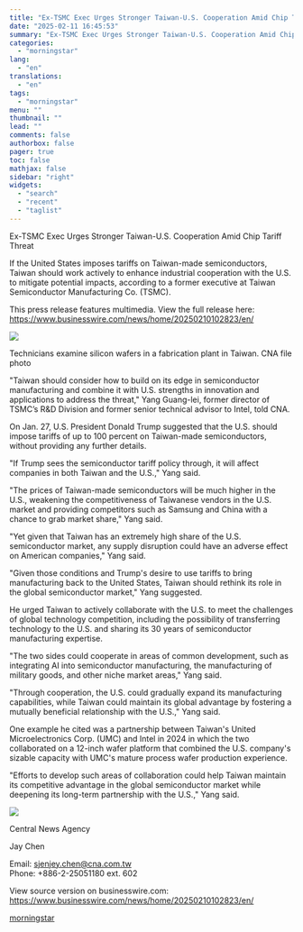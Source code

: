 ```yaml
---
title: "Ex-TSMC Exec Urges Stronger Taiwan-U.S. Cooperation Amid Chip Tariff Threat"
date: "2025-02-11 16:45:53"
summary: "Ex-TSMC Exec Urges Stronger Taiwan-U.S. Cooperation Amid Chip Tariff Threat If the United States imposes tariffs on Taiwan-made semiconductors, Taiwan should work actively to enhance industrial cooperation with the U.S. to mitigate potential impacts, according to a former executive at Taiwan Semiconductor Manufacturing Co. (TSMC). This press release features multimedia...."
categories:
  - "morningstar"
lang:
  - "en"
translations:
  - "en"
tags:
  - "morningstar"
menu: ""
thumbnail: ""
lead: ""
comments: false
authorbox: false
pager: true
toc: false
mathjax: false
sidebar: "right"
widgets:
  - "search"
  - "recent"
  - "taglist"
---
```


Ex-TSMC Exec Urges Stronger Taiwan-U.S. Cooperation Amid Chip Tariff Threat

If the United States imposes tariffs on Taiwan-made semiconductors, Taiwan should work actively to enhance industrial cooperation with the U.S. to mitigate potential impacts, according to a former executive at Taiwan Semiconductor Manufacturing Co. (TSMC).

This press release features multimedia. View the full release here: <https://www.businesswire.com/news/home/20250210102823/en/>

 ![](https://mms.businesswire.com/media/20250210102823/en/2378516/4/1597123.jpg)

Technicians examine silicon wafers in a fabrication plant in Taiwan. CNA file photo

"Taiwan should consider how to build on its edge in semiconductor manufacturing and combine it with U.S. strengths in innovation and applications to address the threat," Yang Guang-lei, former director of TSMC’s R&D Division and former senior technical advisor to Intel, told CNA.

On Jan. 27, U.S. President Donald Trump suggested that the U.S. should impose tariffs of up to 100 percent on Taiwan-made semiconductors, without providing any further details.

"If Trump sees the semiconductor tariff policy through, it will affect companies in both Taiwan and the U.S.," Yang said.

"The prices of Taiwan-made semiconductors will be much higher in the U.S., weakening the competitiveness of Taiwanese vendors in the U.S. market and providing competitors such as Samsung and China with a chance to grab market share," Yang said.

"Yet given that Taiwan has an extremely high share of the U.S. semiconductor market, any supply disruption could have an adverse effect on American companies," Yang said.

"Given those conditions and Trump's desire to use tariffs to bring manufacturing back to the United States, Taiwan should rethink its role in the global semiconductor market," Yang suggested.

He urged Taiwan to actively collaborate with the U.S. to meet the challenges of global technology competition, including the possibility of transferring technology to the U.S. and sharing its 30 years of semiconductor manufacturing expertise.

"The two sides could cooperate in areas of common development, such as integrating AI into semiconductor manufacturing, the manufacturing of military goods, and other niche market areas," Yang said.

"Through cooperation, the U.S. could gradually expand its manufacturing capabilities, while Taiwan could maintain its global advantage by fostering a mutually beneficial relationship with the U.S.," Yang said.

One example he cited was a partnership between Taiwan's United Microelectronics Corp. (UMC) and Intel in 2024 in which the two collaborated on a 12-inch wafer platform that combined the U.S. company's sizable capacity with UMC's mature process wafer production experience.

"Efforts to develop such areas of collaboration could help Taiwan maintain its competitive advantage in the global semiconductor market while deepening its long-term partnership with the U.S.," Yang said.

 ![](https://cts.businesswire.com/ct/CT?id=bwnews&sty=20250210102823r1&sid=mstr3&distro=nx&lang=en)

Central News Agency
  
Jay Chen
  
Email: [sjenjey.chen@cna.com.tw](mailto:sjenjey.chen@cna.com.tw)  
Phone: +886-2-25051180 ext. 602

View source version on businesswire.com: <https://www.businesswire.com/news/home/20250210102823/en/>

[morningstar](https://www.morningstar.com/news/business-wire/20250210102823/ex-tsmc-exec-urges-stronger-taiwan-us-cooperation-amid-chip-tariff-threat)
